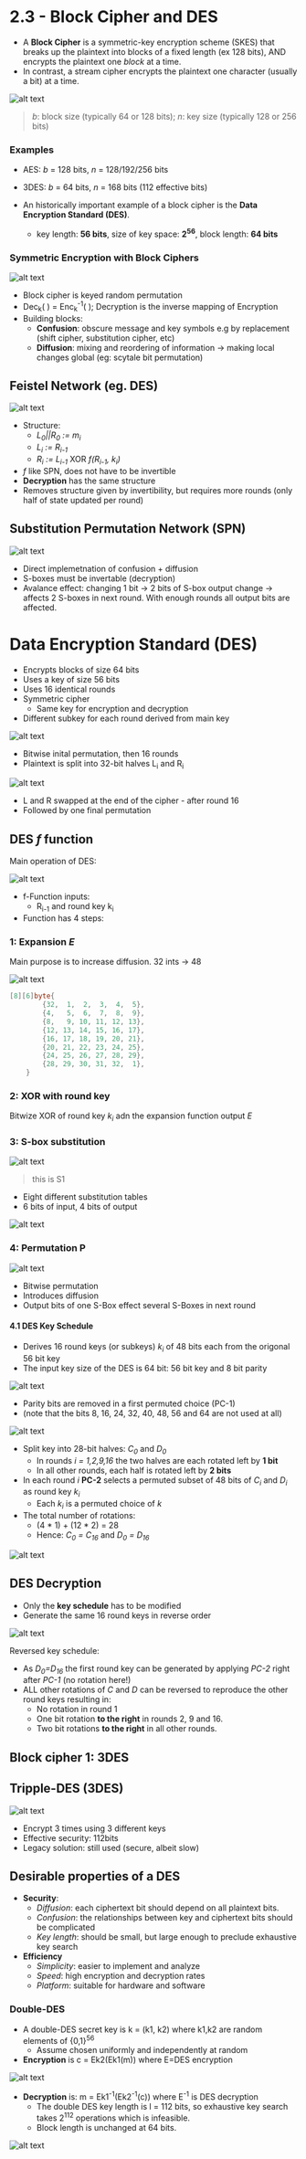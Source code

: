 # 2.3 - Block Cipher and DES

- A **Block Cipher** is a symmetric-key encryption scheme (SKES) that breaks up the plaintext into blocks of a fixed length (ex 128 bits), AND encrypts the plaintext one *block* at a time.
- In contrast, a stream cipher encrypts the plaintext one character (usually a bit) at a time.

![alt text](../imgs/2/block.png)

> *b*: block size (typically 64 or 128 bits);
> *n*: key size (typically 128 or 256 bits)

### Examples

- AES: *b* = 128 bits, *n* = 128/192/256 bits
- 3DES: *b* = 64 bits, *n* = 168 bits (112 effective bits)

- An historically important example of a block cipher is the **Data Encryption Standard (DES)**.
  - key length: **56 bits**, size of key space: **2<sup>56</sup>**, block length: **64 bits**

### Symmetric Encryption with Block Ciphers

![alt text](../imgs/2/blockcipherex.png)

- Block cipher is keyed random permutation
- Dec<sub>k</sub>( ) = Enc<sub>k</sub><sup>-1</sup>( ); Decryption is the inverse mapping of Encryption
- Building blocks:
  - **Confusion**: obscure message and key symbols e.g by replacement (shift cipher, substitution cipher, etc)
  - **Diffusion**: mixing and reordering of information -> making local changes global (eg: scytale bit permutation)

## Feistel Network (eg. DES)

![alt text](../imgs/3/fistel.png)

- Structure:
  - *L<sub>0</sub>||R<sub>0</sub> := m<sub>i</sub>*
  - *L<sub>i</sub> := R<sub>i-1</sub>*
  - *R<sub>i</sub> := L<sub>i-1</sub>* XOR *f(R<sub>i-1</sub>, k<sub>i</sub>)*
- *f* like SPN, does not have to be invertible
- **Decryption** has the same structure
- Removes structure given by invertibility, but requires more rounds (only half of state updated per round)

## Substitution Permutation Network (SPN)

![alt text](../imgs/3/spn.png)

- Direct implemetnation of confusion +  diffusion
- S-boxes must be invertable (decryption)
- Avalance effect: changing 1 bit -> 2 bits of S-box output change -> affects 2 S-boxes in next round. With enough rounds all output bits are affected.

# Data Encryption Standard (DES)

- Encrypts blocks of size 64 bits
- Uses a key of size 56 bits
- Uses 16 identical rounds
- Symmetric cipher
  - Same key for encryption and decryption
- Different subkey for each round derived from main key

![alt text](../imgs/2/des.png)

- Bitwise inital permutation, then 16 rounds
- Plaintext is split into 32-bit halves L<sub>i</sub> and R<sub>i</sub>

![alt text](../imgs/2/des2.png)

- L and R swapped at the end of the cipher - after round 16
- Followed by one final permutation

## DES *f* function

Main operation of DES:

![alt text](../imgs/2/desfcn.png)

- f-Function inputs:
  - R<sub>i-1</sub> and round key k<sub>i</sub>
- Function has 4 steps:
  
### 1: Expansion *E*

Main purpose is to increase diffusion. 32 ints -> 48

![alt text](../imgs/2/dif.png)

```go
[8][6]byte{
		{32,  1,  2,  3,  4,  5},
		{4,   5,  6,  7,  8,  9},
		{8,   9, 10, 11, 12, 13},
		{12, 13, 14, 15, 16, 17},
		{16, 17, 18, 19, 20, 21},
		{20, 21, 22, 23, 24, 25},
		{24, 25, 26, 27, 28, 29},
		{28, 29, 30, 31, 32,  1},
	}
  ```

### 2: XOR with round key

Bitwize XOR of round key *k<sub>i</sub>* adn the expansion function output *E*

### 3: S-box substitution

![alt text](../imgs/2/sboxex.png)
> this is S1

- Eight different substitution tables
- 6 bits of input, 4 bits of output

![alt text](../imgs/2/sboxes.png)

### 4: Permutation P

![alt text](../imgs/2/permutation.png)

- Bitwise permutation
- Introduces diffusion
- Output bits of one S-Box effect several S-Boxes in next round

#### 4.1 DES Key Schedule

- Derives 16 round keys (or subkeys) *k<sub>i</sub>* of 48 bits each from the origonal 56 bit key
- The input key size of the DES is 64 bit: 56 bit key and 8 bit parity
  
![alt text](../imgs/2/pc1.png)

- Parity bits are removed in a first permuted choice (PC-1)
- (note that the bits 8, 16, 24, 32, 40, 48, 56 and 64 are not used at all)

![alt text](../imgs/2/keyschedule.png)

- Split key into 28-bit halves: *C<sub>0</sub>* and *D<sub>0</sub>*
  - In rounds *i = 1,2,9,16* the two halves are each rotated left by **1 bit**
  - In all other rounds, each half is rotated left by **2 bits**
- In each round *i* **PC-2** selects a permuted subset of 48 bits of *C<sub>i</sub>* and *D<sub>i</sub>* as round key *k<sub>i</sub>*
  - Each *k<sub>i</sub>* is a permuted choice of *k*
- The total number of rotations:
  - (4 \* 1) + (12 \* 2) = 28
  - Hence: *C<sub>0</sub> = C<sub>16</sub>* and *D<sub>0</sub> = D<sub>16</sub>*

![alt text](../imgs/2/pc2.png)

## DES Decryption

- Only the **key schedule** has to be modified
- Generate the same 16 round keys in reverse order

![alt text](../imgs/2/desdec.png)

Reversed key schedule:

- As *D<sub>0</sub>=D<sub>16</sub>* the first round key can be generated by applying *PC-2* right after *PC-1* (no rotation here!)
- ALL other rotations of *C* and *D* can be reversed to reproduce the other round keys resulting in:
  - No rotation in round 1
  - One bit rotation **to the right** in rounds 2, 9 and 16.
  - Two bit rotations **to the right** in all other rounds.

## Block cipher 1: 3DES

## Tripple-DES (3DES)

![alt text](../imgs/2/3des.png)

- Encrypt 3 times using 3 different keys
- Effective security: 112bits
- Legacy solution: still used (secure, albeit slow)

## Desirable properties of a DES

- **Security**:
  - *Diffusion*: each ciphertext bit should depend on all plaintext bits.
  - *Confusion*: the relationships between key and ciphertext bits should be complicated
  - *Key length*: should be small, but large enough to preclude exhaustive key search
- **Efficiency**
  - *Simplicity*: easier to implement and analyze
  - *Speed*: high encryption and decryption rates
  - *Platform*: suitable for hardware and software

### Double-DES

- A double-DES secret key is k = (k1, k2) where k1,k2 are random elements of {0,1}<sup>56</sup>
  - Assume chosen uniformly and independently at random
- **Encryption** is c = Ek2(Ek1(m)) where E=DES encryption

![alt text](../imgs/2/doubledes.png)

- **Decryption** is: m = Ek1<sup>-1</sup>(Ek2<sup>-1</sup>(c)) where E<sup>-1</sup> is DES decryption
  - The double DES key length is l = 112 bits, so exhaustive key search takes 2<sup>112</sup> operations which is infeasible.
  - Block length is unchanged at 64 bits.

![alt text](../imgs/2/meetinthemiddle.png)
